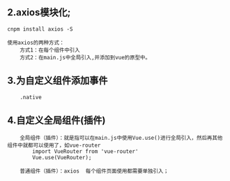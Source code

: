 ## 2.axios模块化;

	cnpm install axios -S

	使用axios的两种方式：
		方式1：在每个组件中引入
		方式2：在main.js中全局引入,并添加到vue的原型中。

## 3.为自定义组件添加事件
	
		.native

## 4.自定义全局组件(插件)
		
		全局组件（插件）：就是指可以在main.js中使用Vue.use()进行全局引入，然后再其他组件中就都可以使用了，如vue-router
			import VueRouter from 'vue-router'
			Vue.use(VueRouter);

		普通组件（插件）：axios  每个组件页面使用都需要单独引入；


